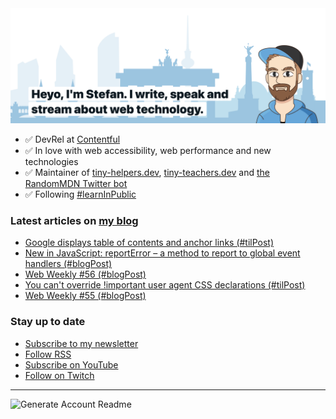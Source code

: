 <img alt="Heyo, I'm Stefan. I write and speak about web technology." src="https://raw.githubusercontent.com/stefanjudis/stefanjudis/main/screenshot.png">

- ✅ DevRel at [Contentful](https://www.contentful.com)
- ✅ In love with web accessibility, web performance and new technologies
- ✅ Maintainer of [tiny-helpers.dev](https://tiny-helpers.dev), [tiny-teachers.dev](https://tiny-teachers.dev/) and [the RandomMDN Twitter bot](https://twitter.com/randomMDN)
- ✅ Following [#learnInPublic](https://www.stefanjudis.com/today-i-learned/)
### Latest articles on [my blog](https://www.stefanjudis.com)

<!-- BLOG-POST-LIST:START -->
- [Google displays table of contents and anchor links &lpar;#tilPost&rpar;](https://www.stefanjudis.com/today-i-learned/google-displays-table-of-contents-and-anchor-links/)
- [New in JavaScript: reportError – a method to report to global event handlers &lpar;#blogPost&rpar;](https://www.stefanjudis.com/blog/reporterror-a-method-to-report-to-global-event-handlers/)
- [Web Weekly #56 &lpar;#blogPost&rpar;](https://www.stefanjudis.com/blog/web-weekly-56/)
- [You can&#39;t override !important user agent CSS declarations &lpar;#tilPost&rpar;](https://www.stefanjudis.com/today-i-learned/you-cant-override-important-user-agent-css-declarations/)
- [Web Weekly #55 &lpar;#blogPost&rpar;](https://www.stefanjudis.com/blog/web-weekly-55/)
<!-- BLOG-POST-LIST:END -->

### Stay up to date

- [Subscribe to my newsletter](https://www.stefanjudis.com/newsletter/)
- [Follow RSS](https://www.stefanjudis.com/feeds/)
- [Subscribe on YouTube](https://youtube.com/c/stefanjudis)
- [Follow on Twitch](https://www.twitch.tv/stefanjudis)

---

![Generate Account Readme](https://github.com/stefanjudis/stefanjudis/workflows/Generate%20Account%20Readme/badge.svg)
